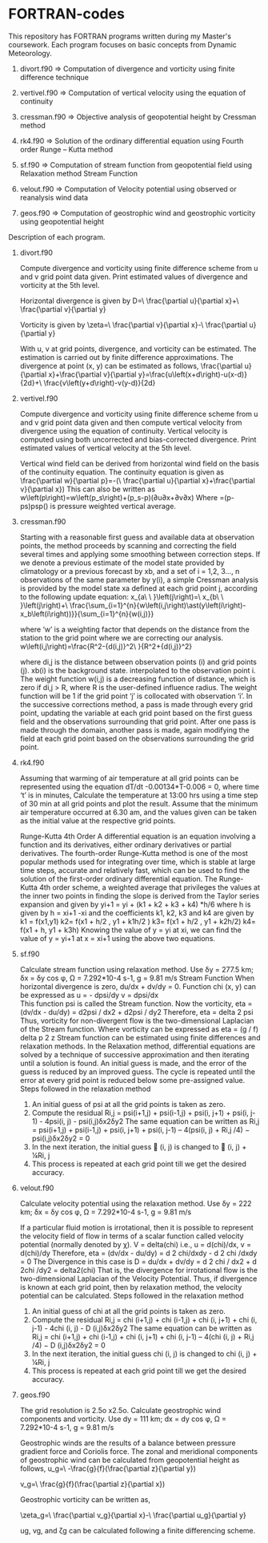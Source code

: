 # FORTRAN-codes
This repository has FORTRAN programs written during my Master's coursework.
Each program focuses on basic concepts from Dynamic Meteorology.

1. divort.f90 => Computation of divergence and vorticity using finite difference technique

2. vertivel.f90 => Computation of vertical velocity using the equation of continuity

3. cressman.f90 => Objective analysis of geopotential height by Cressman method

4. rk4.f90 => Solution of the ordinary differential equation using Fourth order Runge – Kutta method

5. sf.f90 => Computation of stream function from geopotential field using Relaxation method Stream Function

6. velout.f90 => Computation of Velocity potential using observed or reanalysis wind data
   
7. geos.f90 => Computation of geostrophic wind and geostrophic vorticity using geopotential height



Description of each program.
1. divort.f90

   Compute divergence and vorticity using finite difference scheme from u and v grid point data given. Print estimated values of divergence and vorticity at the 5th level.

   Horizontal divergence is given by
      D=\ \frac{\partial u}{\partial x}+\ \frac{\partial v}{\partial y}

   Vorticity is given by
      \zeta=\ \frac{\partial v}{\partial x}-\ \frac{\partial u}{\partial y}

   With u, v at grid points, divergence, and vorticity can be estimated.
   The estimation is carried out by finite difference approximations.
   The divergence at point (x, y) can be estimated as follows,
      \frac{\partial u}{\partial x}+\frac{\partial v}{\partial y}=\frac{u\left(x+d\right)-u(x-d)}{2d}+\ \frac{v\left(y+d\right)-v(y-d)}{2d}

2. vertivel.f90

   Compute divergence and vorticity using finite difference scheme from u and v grid point data given and then compute vertical velocity from divergence using the equation of continuity. 
   Vertical velocity is computed using both uncorrected and bias-corrected divergence. Print estimated values of vertical velocity at the 5th level.

   Vertical wind field can be derived from horizontal wind field on the basis of the continuity equation.
   The continuity equation is given as
      \frac{\partial w}{\partial p}=-(\ \frac{\partial u}{\partial x}+\frac{\partial v}{\partial x})
   This can also be written as
      w\left(p\right)=w\left(p_s\right)+(p_s-p)(∂u∂x+∂v∂x)
   Where  =(p-ps)psp() is pressure weighted vertical average.

3. cressman.f90

   Starting with a reasonable first guess and available data at observation points, the method proceeds by scanning and correcting the field several times and applying some smoothing between correction steps.
   If we denote a previous estimate of the model state provided by climatology or a previous forecast by xb, and a set of i = 1,2, 3…, n observations of the same parameter by y(i),
   a simple Cressman analysis is provided by the model state xa defined at each grid point j, according to the following update equation:
      x_{a\ \ }\left(j\right)=\ x_{b\ \ }\left(j\right)+\ \frac{\sum_{i=1}^{n}{w\left(i,j\right)\ast(y\left(i\right)-x_b\left(i\right))}}{\sum_{i=1}^{n}{w(i,j)}}

   where ‘w’ is a weighting factor that depends on the distance from the station to the grid point where we are correcting our analysis.
      w\left(i,j\right)=\frac{R^2-{d(i,j)}^2\ }{R^2+{d(i,j)}^2}

   where di,j is the distance between observation points (i) and grid points (j). xb(i) is the background state. interpolated to the observation point i. 
   The weight function w(i,j) is a decreasing function of distance, which is zero if di,j > R, where R is the user-defined influence radius. 
   The weight function will be 1 if the grid point ‘j’ is collocated with observation ‘i’. 
   In the successive corrections method, a pass is made through every grid point, updating the variable at each grid point based on the first guess field and the observations surrounding that grid point. 
   After one pass is made through the domain, another pass is made, again modifying the field at each grid point based on the observations surrounding the grid point.

4. rk4.f90

   Assuming that warming of air temperature at all grid points can be represented using the equation
           dT/dt -0.00134*T-0.006 = 0, where time ‘t’ is in minutes,
   Calculate the temperature at 13:00 hrs using a time step of 30 min at all grid points and plot the result.
   Assume that the minimum air temperature occurred at 6.30 am, and the values given can be taken as the initial value at the respective grid points.

   Runge-Kutta 4th Order
   A differential equation is an equation involving a function and its derivatives, either ordinary derivatives or partial derivatives. 
   The fourth-order Runge-Kutta method is one of the most popular methods used for integrating over time, which is stable at large time steps,
   accurate and relatively fast, which can be used to find the solution of the first-order ordinary differential equation.
   The Runge-Kutta 4th order scheme, a weighted average that privileges the values at the inner two points in finding the slope is derived from the Taylor series expansion and given by
      yi+1 = yi + (k1 + k2 + k3 + k4) *h/6
      where h is given by h = xi+1 -xi
      and the coefficients k1, k2, k3 and k4 are given by
      k1 = f(x1,y1)
      k2= f(x1 + h/2 , y1 + k1h/2 )
      k3= f(x1 + h/2 , y1 + k2h/2)
      k4= f(x1 + h, y1 + k3h)
   Knowing the value of y = yi at xi, we can find the value of y = yi+1 at x = xi+1 using the above two equations.

5. sf.f90

   Calculate stream function using relaxation method.
   Use δy = 277.5 km; δx = δy cos φ, Ω = 7.292*10-4 s-1, g = 9.81 m/s
   Stream Function
   When horizontal divergence is zero,  du/dx + dv/dy = 0. 
    Function chi (x, y) can be expressed as
                                        u = - dpsi/dy   v =   dpsi/dx       
   This function psi is called the Stream function.
   Now the vorticity,  eta    = (dv/dx - du/dy) = d2psi / dx2 + d2psi / dy2
   Therefore,  eta =  delta 2 psi                                                
    Thus, vorticity for non-divergent flow is the two-dimensional Laplacian of the Stream function.
    Where vorticity can be expressed as
                                     eta  = (g / f) delta p 2 z
   Stream function can be estimated using finite differences and relaxation methods.
   In the Relaxation method, differential equations are solved by a technique of successive approximation and then iterating until a solution is found.
   An initial guess is made, and the error of the guess is reduced by an improved guess.
   The cycle is repeated until the error at every grid point is reduced below some pre-assigned value.
   Steps followed in the relaxation method
      1) An initial guess of psi at all the grid points is taken as zero.
      2) Compute the residual
            Ri,j = psi(i+1,j) + psi(i-1,j) + psi(i, j+1) + psi(i, j-1) - 4psi(i, j) - psi(i,j)δx2δy2
         The same equation can be written as
            Ri,j = psi(i+1,j) + psi(i-1,j) + psi(i, j+1) + psi(i, j-1) – 4(psi(i, j) + Ri,j /4) − psi(i,j)δx2δy2 = 0
      3) In the next iteration, the initial guess  (i, j) is changed to  (i, j) + ¼Ri, j
      4) This process is repeated at each grid point till we get the desired accuracy.

6. velout.f90

   Calculate velocity potential using the relaxation method.
   Use δy = 222 km; δx = δy cos φ, Ω = 7.292*10-4 s-1, g = 9.81 m/s

   If a particular fluid motion is irrotational, then it is possible to represent the velocity field of flow in terms of a scalar function called velocity potential (normally denoted by χ).
      V =  delta(chi) i.e., u =  d(chi)/dx, v =  d(chi)/dy
   Therefore,  eta  = (dv/dx - du/dy) =   d 2 chi/dxdy - d 2 chi /dxdy = 0
   The Divergence in this case is D =  du/dx + dv/dy =  d 2 chi / dx2 + d 2chi /dy2 =  delta2(chi)
   That is, the divergence for irrotational flow is the two-dimensional Laplacian of the Velocity Potential.
   Thus, if divergence is known at each grid point, then by relaxation method, the velocity
   potential can be calculated.
   Steps followed in the relaxation method

      1) An initial guess of chi at all the grid points is taken as zero.
      2) Compute the residual
         Ri,j = chi (i+1,j) + chi (i-1,j) + chi (i, j+1) + chi (i, j-1) - 4chi (i, j) - D (i,j)δx2δy2
      The same equation can be written as
         Ri,j = chi (i+1,j) + chi (i-1,j) + chi (i, j+1) + chi (i, j-1) – 4(chi (i, j) + Ri,j /4) − D (i,j)δx2δy2 = 0
      3) In the next iteration, the initial guess chi (i, j) is changed to chi (i, j) + ¼Ri, j
      4) This process is repeated at each grid point till we get the desired accuracy.


7. geos.f90

   The grid resolution is 2.5o x2.5o. 
   Calculate geostrophic wind components and vorticity.
   Use dy = 111 km; dx = dy cos φ, Ω = 7.292*10-4 s-1, g = 9.81 m/s
	
   Geostrophic winds are the results of a balance between pressure gradient force and Coriolis force.
   The zonal and meridional components of geostrophic wind can be calculated from geopotential height as follows,
      u_g=\ -\frac{g}{f}(\frac{\partial z}{\partial y})

      v_g=\ \frac{g}{f}(\frac{\partial z}{\partial x})

   Geostrophic vorticity can be written as,

      \zeta_g=\ \frac{\partial v_g}{\partial x}-\ \frac{\partial u_g}{\partial y}

      ug, vg, and ζg can be calculated following a finite differencing scheme.
